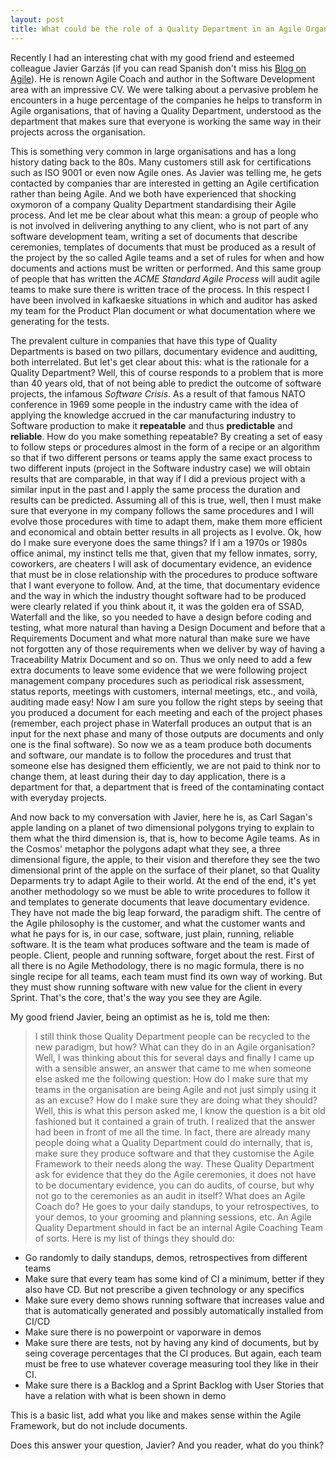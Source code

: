 ```yaml
---
layout: post
title: What could be the role of a Quality Department in an Agile Organisation?
---
```


Recently I had an interesting chat with my good friend and esteemed colleague Javier Garzás (if you can read Spanish don't miss his [Blog on Agile](http://www.javiergarzas.com)). He is renown Agile Coach and author in the Software Development area with an impressive CV. We were talking about a pervasive problem he encounters in a huge percentage of the companies he helps to transform in Agile organisations, that of having a Quality Department, understood as the department that makes sure that everyone is working the same way in their projects across the organisation. 

This is something very common in large organisations and has a long history dating back to the 80s. Many customers still ask for certifications such as ISO 9001 or even now Agile ones. As Javier was telling me, he gets contacted by companies thar are interested in getting an Agile certification rather than being Agile. And we both have experienced that shocking oxymoron of a company Quality Department standardising their Agile process. And let me be clear about what this mean: a group of people who is not involved in delivering anything to any client, who is not part of any software development team, writing a set of documents that describe ceremonies, templates of documents that must be produced as a result of the project by the so called Agile teams and a set of rules for when and how documents and actions must be written or performed. And this same group of people that has written the *ACME Standard Agile Process* will audit agile teams to make sure there is written trace of the process. In this respect I have been involved in kafkaeske situations in which and auditor has asked my team for the Product Plan document or what documentation where we generating for the tests.

The prevalent culture in companies that have this type of Quality Departments is based on two pillars, documentary evidence and auditting, both interrelated. But let's get clear about this: what is the rationale for a Quality Department? Well, this of course responds to a problem that is more than 40 years old, that of not being able to predict the outcome of software projects, the infamous *Software Crisis*. As a result of that famous NATO conference in 1969 some people in the industry came with the idea of applying the knowledge accrued in the car manufacturing industry to Software production to make it **repeatable** and thus **predictable** and **reliable**. How do you make something repeatable? By creating a set of easy to follow steps or procedures almost in the form of a recipe or an algorithm so that if two different persons or teams apply the same exact process to two different inputs (project in the Software industry case) we will obtain results that are comparable, in that way if I did a previous project with a similar input in the past and I apply the same process the duration and results can be predicted. Assuming all of this is true, well, then I must make sure that everyone in my company follows the same procedures and I will evolve those procedures with time to adapt them, make them more efficient and economical and obtain better results in all projects as I evolve. Ok, how do I make sure everyone does the same things? If I am a 1970s or 1980s office animal, my instinct tells me that, given that my fellow inmates, sorry, coworkers, are cheaters I will ask of documentary evidence, an evidence that must be in close relationship with the procedures to produce software that I want everyone to follow. And, at the time, that documentary evidence and the way in which the industry thought software had to be produced were clearly related if you think about it, it was the golden era of SSAD, Waterfall and the like, so you needed to have a design before coding and testing, what more natural than having a Design Document and before that a Requirements Document and what more natural than make sure we have not forgotten any of those requirements when we deliver by way of having a Traceability Matrix Document and so on. Thus we only need to add a few extra documents to leave some evidence that we were following project management company procedures such as periodical risk assessment, status reports, meetings with customers, internal meetings, etc., and voilà, auditing made easy! Now I am sure you follow the right steps by seeing that you produced a document for each meeting and each of the project phases (remember, each project phase in Waterfall produces an output that is an input for the next phase and many of those outputs are documents and only one is the final software). So now we as a team produce both documents and software, our mandate is to follow the procedures and trust that someone else has designed them efficiently, we are not paid to think nor to change them, at least during their day to day application, there is a department for that, a department that is freed of the contaminating contact with everyday projects. 

And now back to my conversation with Javier, here he is, as Carl Sagan's apple landing on a planet of two dimensional polygons trying to explain to them what the third dimension is, that is, how to become Agile teams. As in the Cosmos' metaphor the polygons adapt what they see, a three dimensional figure, the apple, to their vision and therefore they see the two dimensional print of the apple on the surface of their planet, so that Quality Deparments try to adapt Agile to their world. At the end of the end, it's yet another methodology so we must be able to write procedures to follow it and templates to generate documents that leave documentary evidence. They have not made the big leap forward, the paradigm shift. The centre of the Agile philosophy is the customer, and what the customer wants and what he pays for is, in our case, software, just plain, running, reliable software. It is the team what produces software and the team is made of people. Client, people and running software, forget about the rest. First of all there is no Agile Methodology, there is no magic formula, there is no single recipe for all teams, each team must find its own way of working. But they must show running software with new value for the client in every Sprint. That's the core, that's the way you see they are Agile.

My good friend Javier, being an optimist as he is, told me then:
> I still think those Quality Department people can be recycled to the new paradigm, but how? What can they do in an Agile organisation?
Well, I was thinking about this for several days and finally I came up with a sensible answer, an answer that came to me when someone else asked me the following question:
> How do I make sure that my teams in the organisation are being Agile and not just simply using it as an excuse? How do I make sure they are doing what they should?
Well, this is what this person asked me, I know the question is a bit old fashioned but it contained a grain of truth. I realized that the answer had been in front of me all the time. In fact, there are already many people doing what a Quality Department could do internally, that is, make sure they produce software and that they customise the Agile Framework to their needs along the way. These Quality Department ask for evidence that they do the Agile ceremonies, it does not have to be documentary evidence, you can do audits, of course, but why not go to the ceremonies as an audit in itself? What does an Agile Coach do? He goes to your daily standups, to your retrospectives, to your demos, to your grooming and planning sessions, etc. An Agile Quality Department should in fact be an internal Agile Coaching Team of sorts. Here is my list of things they should do:
* Go randomly to daily standups, demos, retrospectives from different teams
* Make sure that every team has some kind of CI a minimum, better if they also have CD. But not prescribe a given technology or any specifics
* Make sure every demo shows running software that increases value and that is automatically generated and possibly automatically installed from CI/CD
* Make sure there is no powerpoint or vaporware in demos
* Make sure there are tests, not by having any kind of documents, but by seing coverage percentages that the CI produces. But again, each team must be free to use whatever coverage measuring tool they like in their CI.
* Make sure there is a Backlog and a Sprint Backlog with User Stories that have a relation with what is been shown in demo

This is a basic list, add what you like and makes sense within the Agile Framework, but do not include documents.

Does this answer your question, Javier? And you reader, what do you think?